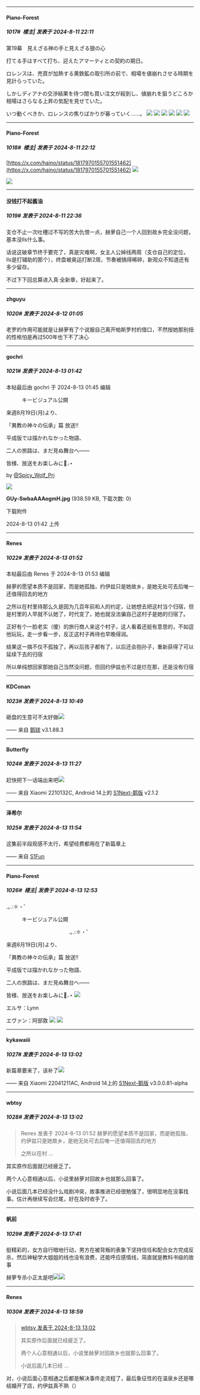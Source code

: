 ﻿
*****

####  Piano-Forest  
##### 1017#         楼主| 发表于 2024-8-11 22:11

第19幕　見えざる神の手と見えざる狼の心

打てる手はすべて打ち、迎えたアマーティとの契約の期日。

ロレンスは、売買が加熱する黄鉄鉱の取引所の前で、相場を値崩れさせる時期を見計らっていた。

しかしディアナの交渉結果を待つ間も買い注文が殺到し、値崩れを狙うどころか相場はさらなる上昇の気配を見せていた。

いつ動くべきか、ロレンスの焦りばかりが募っていく……。
<img src="https://p.sda1.dev/18/203f80f50426e1c598faac28dc997e42/5c9bad69454c1c6a4767c438e41a05f9 _2_.jpg" referrerpolicy="no-referrer">
<img src="https://p.sda1.dev/18/2618e8bea87bb96f20189f561e79bf0b/cd489c13c94f493d499dd5f5649c3675 _2_.jpg" referrerpolicy="no-referrer">
<img src="https://p.sda1.dev/18/8ff92034a59893c0b692536d42754751/7f8aa4183bd3788ef49109b0a4a430ef _2_.jpg" referrerpolicy="no-referrer">
<img src="https://p.sda1.dev/18/c928b6a68d0d793c8b4daf160ba39529/4b8641ba44675a441c29264597bc7752 _2_.jpg" referrerpolicy="no-referrer">
<img src="https://p.sda1.dev/18/d6126a245d82194baac53e8d1c325296/7bcddca312574973e63ee9e0fea03578 _2_.jpg" referrerpolicy="no-referrer">
<img src="https://p.sda1.dev/18/5fdb28ac52c2c566c7bfd81b0dcefd7a/3ae0429861d96b4e8b06459768ca7c64 _2_.jpg" referrerpolicy="no-referrer">

*****

####  Piano-Forest  
##### 1018#         楼主| 发表于 2024-8-11 22:12

[https://x.com/haino/status/1817970155701551462](https://x.com/haino/status/1817970155701551462)
<img src="https://p.sda1.dev/18/b762d88eddd76045ff14c670dab17a79/20240811_221124.jpg" referrerpolicy="no-referrer">

<img src="https://p.sda1.dev/18/ba44737f737c33fc80910770b9b68028/20240811_221216.jpg" referrerpolicy="no-referrer">


*****

####  没钱打不起酱油  
##### 1019#       发表于 2024-8-11 22:36

支仓不止一次吐槽过不写的苦大仇恨一点，赫萝自己一个人回到故乡完全没问题，基本没lls什么事。

话说这破章节终于要完了，真是灾难啊，女主人公掉线两周（支仓自己的定位，lls是打辅助的那个），终盘被奥运打断2周，节奏被搞得稀碎，新观众不知道还有多少留存。

不过下下回总算进入真·全新章，好起来了。


*****

####  zhguyu  
##### 1020#       发表于 2024-8-12 01:05

老罗的作用可能就是让赫萝有了个说服自己离开帕斯罗村的借口，不然按她那别扭的性格怕是再过500年也下不了决心


*****

####  gochri  
##### 1021#       发表于 2024-8-13 01:42

 本帖最后由 gochri 于 2024-8-13 01:45 编辑 

　　　キービジュアル公開

来週8月19日(月)より、

「異教の神々の伝承」篇 放送‼️

平成版では描かれなかった物語、

二人の旅路は、まだ見ぬ舞台へ――

皆様、放送をお楽しみに🐺⸝⋆

by [@Spicy_Wolf_Prj](https://x.com/Spicy_Wolf_Prj/status/1823041761175822375)

<img src="https://img.saraba1st.com/forum/202408/13/014226r20hmj70mx510cam.jpg" referrerpolicy="no-referrer">

<strong>GUy-SwbaAAAogmH.jpg</strong> (938.59 KB, 下载次数: 0)

下载附件

2024-8-13 01:42 上传


*****

####  Renes  
##### 1022#       发表于 2024-8-13 01:52

 本帖最后由 Renes 于 2024-8-13 01:53 编辑 

赫萝的愿望本质不是回家，而是她孤独，约伊兹只是她故乡，是她无处可去后唯一还值得回去的地方

之所以在村里待那么久是因为几百年前和人的约定，让她想去把这村当个归宿，但是村里的人早就不认她了，时代变了，她也就没法骗自己这村子是她的归宿了。

正好有个一脸老实（傻）的旅行商人来这个村子，这人看着还挺有意思的，不如逗他玩玩，走一步看一步，反正这村子再待也早晚得润。

结果这一搞不仅不孤独了，再以后孩子都有了，以后还会抱孙子，重新获得了可以延续下去的归宿

所以单纯想回家那她自己当然没问题，但回约伊兹也不过是烂在那，还是没有归宿


*****

####  KDConan  
##### 1023#       发表于 2024-8-13 10:49

砸盘的生意可不太好做<img src="https://static.saraba1st.com/image/smiley/face2017/034.png" referrerpolicy="no-referrer">

—— 来自 [鹅球](https://www.pgyer.com/GcUxKd4w) v3.1.88.3


*****

####  Bυtterfly  
##### 1024#       发表于 2024-8-13 11:27

赶快把下一话端出来吧<img src="https://static.saraba1st.com/image/smiley/face2017/036.png" referrerpolicy="no-referrer">

—— 来自 Xiaomi 2210132C, Android 14上的 [S1Next-鹅版](https://github.com/ykrank/S1-Next/releases) v2.1.2


*****

####  泽希尔  
##### 1025#       发表于 2024-8-13 11:54

这集前半段观感不太行，希望经费都用在了新篇章上

—— 来自 [S1Fun](https://s1fun.koalcat.com)


*****

####  Piano-Forest  
##### 1026#         楼主| 发表于 2024-8-13 12:53

.｡.:✽・ﾟ

　　　キービジュアル公開

　　　　　　　　　　　　.｡.:✽・ﾟ

来週8月19日(月)より、

「異教の神々の伝承」篇 放送‼️

平成版では描かれなかった物語、

二人の旅路は、まだ見ぬ舞台へ――

皆様、放送をお楽しみに🐺⸝⋆
<img src="https://p.sda1.dev/18/ce57e581da4e10f54010278c2838746b/20240813_125151.jpg" referrerpolicy="no-referrer">

エルサ：Lynn

エヴァン：阿部敦 
<img src="https://p.sda1.dev/18/d39b0c42ea43d732bc9d6bc16974d773/20240813_125206.jpg" referrerpolicy="no-referrer">
<img src="https://p.sda1.dev/18/f99639d6280fc8e3de2c3075a491ad20/20240813_125213.jpg" referrerpolicy="no-referrer">


*****

####  kykawaiii  
##### 1027#       发表于 2024-8-13 13:02

新篇章要来了，该补了<img src="https://static.saraba1st.com/image/smiley/face2017/009.gif" referrerpolicy="no-referrer">

—— 来自 Xiaomi 22041211AC, Android 14上的 [S1Next-鹅版](https://github.com/ykrank/S1-Next/releases) v3.0.0.81-alpha

*****

####  wbtsy  
##### 1028#       发表于 2024-8-13 13:02

<blockquote>Renes 发表于 2024-8-13 01:52
赫萝的愿望本质不是回家，而是她孤独，约伊兹只是她故乡，是她无处可去后唯一还值得回去的地方

之所以在村 ...</blockquote>
其实原作后面就已经疲乏了。

两个人心意相通以后，小说里赫萝对回故乡也就那么回事了。

小说后面几本已经没什么戏剧冲突，故事推进已经很勉强了，很明显地在没事找事。估计再继续写会烂尾，好在及时收手了。


*****

####  帆前  
##### 1029#       发表于 2024-8-13 17:41

挺精彩的，女方自行暗地行动，男方在被背叛的表象下坚持信任和配合女方完成反杀，然后神秘学大姐姐的线也没有浪费，还能呼应感情线，简直就是教科书级的故事

赫萝专杀小正太是吧<img src="https://static.saraba1st.com/image/smiley/face2017/067.png" referrerpolicy="no-referrer"><img src="https://p.sda1.dev/18/32fff9d3be3b4f86a842d815aa6b1806/Screenshot_20240813_171834_tv.danmaku.bili.jpg" referrerpolicy="no-referrer">


*****

####  Renes  
##### 1030#       发表于 2024-8-13 18:59

<blockquote><a href="httphttps://bbs.saraba1st.com/2b/forum.php?mod=redirect&amp;goto=findpost&amp;pid=65880745&amp;ptid=2054563" target="_blank">wbtsy 发表于 2024-8-13 13:02</a>

其实原作后面就已经疲乏了。

两个人心意相通以后，小说里赫萝对回故乡也就那么回事了。

小说后面几本已经 ...</blockquote>
对，小说后面心意相通之后都是解决事件走流程了，最后象征性的在温泉乡还是哪结婚开了店，约伊兹真不熟（）

